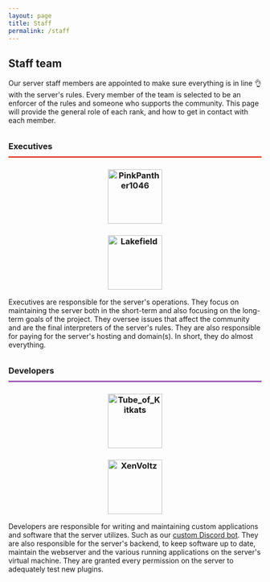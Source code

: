 ```yaml
---
layout: page
title: Staff
permalink: /staff
---
```


## Staff team
Our server staff members are appointed to make sure everything is in line 👌 with the server's rules. Every member of the team is selected to be an enforcer of the rules and someone who supports the community. This page will provide the general role of each rank, and how to get in contact with each member.

<h3 style="line-height: 2.5rem; border-bottom: 3px #E64A3A solid;">Executives</h3>
<center>
<div class="grid-container">
  <div class="grid grid--py-3">
    <div class="cell cell--6"><div><h3><a href="https://forum.darkst.one/u/Panther"><img src="https://crafatar.com/renders/head/6fa574108a8c46d7ab77476ed0cdbe20?&amp;overlay" alt="PinkPanther1046" width="108"></a></h3></div></div>
    <div class="cell cell--6"><div><h3><a href="https://forum.darkst.one/u/Lakefield"><img src="https://crafatar.com/renders/head/77ca708d0717449bae691c503296e133?&amp;overlay" alt="Lakefield" width="108"></a></h3></div></div>
  </div>
</div>
</center>

Executives are responsible for the server's operations. They focus on maintaining the server both in the short-term and also focusing on the long-term goals of the project. They oversee issues that affect the community and are the final interpreters of the server's rules. They are also responsible for paying for the server's hosting and domain(s). In short, they do almost everything.

<h3 style="line-height: 2.5rem; border-bottom: 3px #9B59B6 solid;">Developers</h3>
<center>
<div class="grid-container">
  <div class="grid grid--py-3">
    <div class="cell cell--6"><div><h3><a href="https://forum.darkst.one/u/root"><img src="https://crafatar.com/renders/head/eca5074c25da49bd8a8529ce598ccdf4?&amp;overlay" alt="Tube_of_Kitkats" width="108"></a></h3></div></div>
    <div class="cell cell--6"><div><h3><a href="https://forum.darkst.one/u/xen"><img src="https://crafatar.com/renders/head/ab9aee273b3748be804c6810d5c0a643?&amp;overlay" alt="XenVoltz" width="108"></a></h3></div></div>
  </div>
</div>
</center>

Developers are responsible for writing and maintaining custom applications and software that the server utilizes. Such as our [custom Discord bot](https://github.com/darkstne/bot). They are also responsible for the server's backend, to keep software up to date, maintain the webserver and the various running applications on the server's virtual machine. They are granted every permission on the server to adequately test new plugins.
